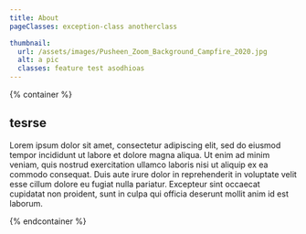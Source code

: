 ```yaml
---
title: About
pageClasses: exception-class anotherclass

thumbnail:
  url: /assets/images/Pusheen_Zoom_Background_Campfire_2020.jpg
  alt: a pic
  classes: feature test asodhioas
---
```


{% container %}
## tesrse
Lorem ipsum dolor sit amet, consectetur adipiscing elit, sed do eiusmod tempor incididunt ut labore et dolore magna aliqua. Ut enim ad minim veniam, quis nostrud exercitation ullamco laboris nisi ut aliquip ex ea commodo consequat. Duis aute irure dolor in reprehenderit in voluptate velit esse cillum dolore eu fugiat nulla pariatur. Excepteur sint occaecat cupidatat non proident, sunt in culpa qui officia deserunt mollit anim id est laborum.

{% endcontainer %}
